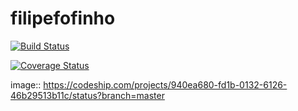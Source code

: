 # filipefofinho

[![Build Status](https://travis-ci.org/feerpessoa/filipefofinho.svg?branch=master)](https://travis-ci.org/feerpessoa/filipefofinho)

[![Coverage Status](https://img.shields.io/coveralls/feerpessoa/filipefofinho.svg)](https://coveralls.io/r/feerpessoa/filipefofinho?branch=master)


image:: https://codeship.com/projects/940ea680-fd1b-0132-6126-46b29513b11c/status?branch=master
